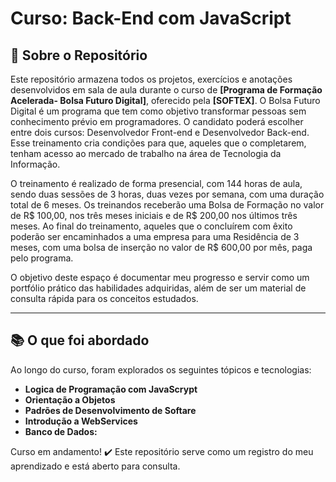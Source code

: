 # Curso: Back-End com JavaScript

## 📖 Sobre o Repositório

Este repositório armazena todos os projetos, exercícios e anotações desenvolvidos em sala de aula durante o curso de **[Programa de Formação Acelerada- Bolsa Futuro Digital]**, oferecido pela **[SOFTEX]**.
O Bolsa Futuro Digital é um programa que tem como objetivo transformar pessoas sem conhecimento prévio em programadores. O candidato poderá escolher entre dois cursos: Desenvolvedor Front-end e Desenvolvedor Back-end.
Esse treinamento cria condições para que, aqueles que o completarem, tenham acesso ao mercado de trabalho na área de Tecnologia da Informação.

O treinamento é realizado de forma presencial, com 144 horas de aula, sendo duas sessões de 3 horas, duas vezes por semana, com uma duração total de 6 meses. 
Os treinandos receberão uma Bolsa de Formação no valor de R$ 100,00, nos três meses iniciais e de R$ 200,00 nos últimos três meses. Ao final do treinamento, aqueles que o concluírem com êxito poderão ser
encaminhados a uma empresa para uma Residência de 3 meses, com uma bolsa de inserção no valor de R$ 600,00 por mês, paga pelo programa.

O objetivo deste espaço é documentar meu progresso e servir como um portfólio prático das habilidades adquiridas, além de ser um material de consulta rápida para os conceitos estudados.

---

## 📚 O que foi abordado

Ao longo do curso, foram explorados os seguintes tópicos e tecnologias:

* **Logica de Programação com JavaScrypt** 
* **Orientação a Objetos** 
* **Padrões de Desenvolvimento de Softare** 
* **Introdução a WebServices**
* **Banco de Dados:**



Curso em andamento! ✔️ Este repositório serve como um registro do meu aprendizado e está aberto para consulta.
